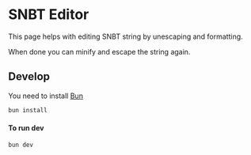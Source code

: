 # SNBT Editor

This page helps with editing SNBT string by unescaping and formatting.

When done you can minify and escape the string again.

## Develop

You need to install [Bun](https://bun.sh/)

```sh
bun install
```

#### To run dev

```sh
bun dev
```
